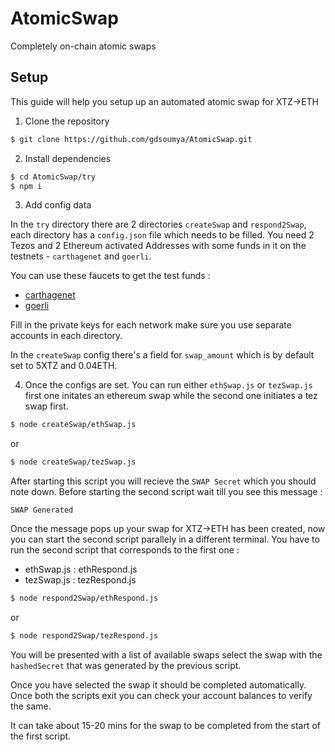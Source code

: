 # AtomicSwap

Completely on-chain atomic swaps

## Setup

This guide will help you setup up an automated atomic swap for XTZ->ETH

1. Clone the repository

```sh
$ git clone https://github.com/gdsoumya/AtomicSwap.git
```

2. Install dependencies

```sh
$ cd AtomicSwap/try
$ npm i
```

3. Add config data

In the `try` directory there are 2 directories `createSwap` and `respond2Swap`, each directory has a `config.json` file which needs to be filled.
You need 2 Tezos and 2 Ethereum activated Addresses with some funds in it on the testnets - `carthagenet` and `goerli`.

You can use these faucets to get the test funds :

- [carthagenet](https://faucet.tzalpha.net/)
- [goerli](https://goerli-faucet.slock.it/)

Fill in the private keys for each network make sure you use separate accounts in each directory.

In the `createSwap` config there's a field for `swap_amount` which is by default set to 5XTZ and 0.04ETH.

4. Once the configs are set. You can run either `ethSwap.js` or `tezSwap.js` first one initates an ethereum swap while the second one initiates a tez swap first.

```sh
$ node createSwap/ethSwap.js
```

or

```sh
$ node createSwap/tezSwap.js
```

After starting this script you will recieve the `SWAP Secret` which you should note down.
Before starting the second script wait till you see this message :

```
SWAP Generated
```

Once the message pops up your swap for XTZ->ETH has been created, now you can start the second script parallely in a different terminal. You have to run the second script that corresponds to the first one :

- ethSwap.js : ethRespond.js
- tezSwap.js : tezRespond.js

```sh
$ node respond2Swap/ethRespond.js
```

or

```sh
$ node respond2Swap/tezRespond.js
```

You will be presented with a list of available swaps select the swap with the `hashedSecret` that was generated by the previous script.

Once you have selected the swap it should be completed automatically. Once both the scripts exit you can check your account balances to verify the same.

It can take about 15-20 mins for the swap to be completed from the start of the first script.

